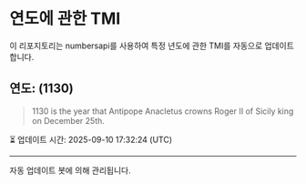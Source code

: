 
# 연도에 관한 TMI

이 리포지토리는 numbersapi를 사용하여 특정 년도에 관한 TMI를 자동으로 업데이트합니다.

## 연도: (1130)
> 1130 is the year that Antipope Anacletus crowns Roger II of Sicily king on December 25th.

⏳ 업데이트 시간: 2025-09-10 17:32:24 (UTC)

---
자동 업데이트 봇에 의해 관리됩니다.
